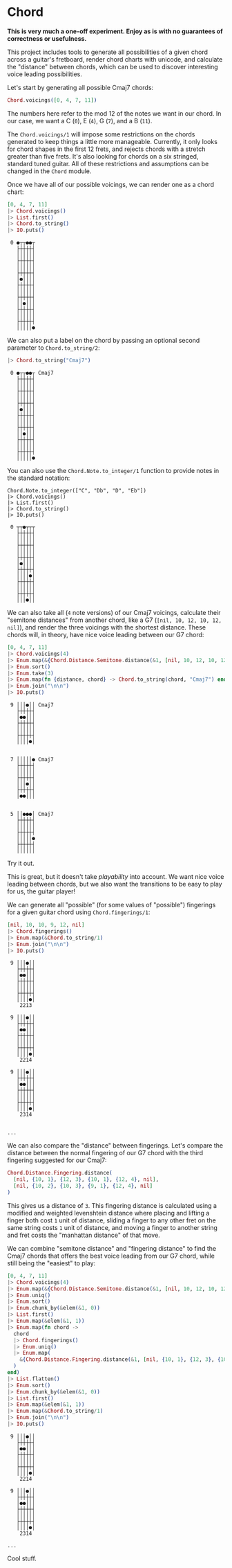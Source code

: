 # Chord

**This is very much a one-off experiment. Enjoy as is with no guarantees of correctness or usefulness.**

This project includes tools to generate all possibilities of a given chord
across a guitar's fretboard, render chord charts with unicode, and calculate the
"distance" between chords, which can be used to discover interesting voice
leading possibilities.

Let's start by generating all possible Cmaj7 chords:

```elixir
Chord.voicings([0, 4, 7, 11])
```

The numbers here refer to the mod 12 of the notes we want in our chord. In our
case, we want a C (`0`), E (`4`), G (`7`), and a B (`11`).

The `Chord.voicings/1` will impose some restrictions on the chords generated to
keep things a little more manageable. Currently, it only looks for chord shapes
in the first 12 frets, and rejects chords with a stretch greater than five
frets. It's also looking for chords on a six stringed, standard tuned guitar.
All of these restrictions and assumptions can be changed in the `Chord` module.

Once we have all of our possible voicings, we can render one as a chord chart:

```elixir
[0, 4, 7, 11]
|> Chord.voicings()
|> List.first()
|> Chord.to_string()
|> IO.puts()
```

```
 0 ●┬┬●●┬
   ├┼┼┼┼┤
   ││││││
   ├┼┼┼┼┤
   ││││││
   ├┼┼┼┼┤
   │●││││
   ├┼┼┼┼┤
   ││││││
   ├┼┼┼┼┤
   ││●│││
   ├┼┼┼┼┤
   ││││││
   ├┼┼┼┼┤
   │││││●
```

We can also put a label on the chord by passing an optional second parameter to
`Chord.to_string/2`:

```elixir
|> Chord.to_string("Cmaj7")
```

```
 0 ●┬┬●●┬ Cmaj7
   ├┼┼┼┼┤
   ││││││
   ├┼┼┼┼┤
   ││││││
   ├┼┼┼┼┤
   │●││││
   ├┼┼┼┼┤
   ││││││
   ├┼┼┼┼┤
   ││●│││
   ├┼┼┼┼┤
   ││││││
   ├┼┼┼┼┤
   │││││●
```

You can also use the `Chord.Note.to_integer/1` function to provide notes in the
standard notation:

```
Chord.Note.to_integer(["C", "Db", "D", "Eb"])
|> Chord.voicings()
|> List.first()
|> Chord.to_string()
|> IO.puts()
```

```
 0 ┬┬●┬┬┬
   ├┼┼┼┼┤
   ││││││
   ├┼┼┼┼┤
   ││││││
   ├┼┼┼┼┤
   │●││││
   ├┼┼┼┼┤
   ││││●│
   ├┼┼┼┼┤
   ││││││
   ├┼┼┼┼┤
   │││●││
```

We can also take all (`4` note versions) of our Cmaj7 voicings, calculate their
"semitone distances" from another chord, like a G7 (`[nil, 10, 12, 10, 12,
nil]`), and render the three voicings with the shortest distance. These chords
will, in theory, have nice voice leading between our G7 chord:

```elixir
[0, 4, 7, 11]
|> Chord.voicings(4)
|> Enum.map(&{Chord.Distance.Semitone.distance(&1, [nil, 10, 12, 10, 12, nil]), &1})
|> Enum.sort()
|> Enum.take(3)
|> Enum.map(fn {distance, chord} -> Chord.to_string(chord, "Cmaj7") end)
|> Enum.join("\n\n")
|> IO.puts()
```

```
 9 │││●││ Cmaj7
   ├┼┼┼┼┤
   │●●│││
   ├┼┼┼┼┤
   ││││││
   ├┼┼┼┼┤
   ││││●│


 7 │││││● Cmaj7
   ├┼┼┼┼┤
   ││││││
   ├┼┼┼┼┤
   │││●││
   ├┼┼┼┼┤
   │●●│││


 5 ││●●●│ Cmaj7
   ├┼┼┼┼┤
   ││││││
   ├┼┼┼┼┤
   │││││●
   ├┼┼┼┼┤
   ││││││
```

Try it out.

This is great, but it doesn't take _playability_ into account. We want nice
voice leading between chords, but we also want the transitions to be easy to
play for us, the guitar player!

We can generate all "possible" (for some values of "possible") fingerings for a
given guitar chord using `Chord.fingerings/1`:

```elixir
[nil, 10, 10, 9, 12, nil]
|> Chord.fingerings()
|> Enum.map(&Chord.to_string/1)
|> Enum.join("\n\n")
|> IO.puts()
```

```
 9 │││●││
   ├┼┼┼┼┤
   │●●│││
   ├┼┼┼┼┤
   ││││││
   ├┼┼┼┼┤
   ││││●│
    2213

 9 │││●││
   ├┼┼┼┼┤
   │●●│││
   ├┼┼┼┼┤
   ││││││
   ├┼┼┼┼┤
   ││││●│
    2214

 9 │││●││
   ├┼┼┼┼┤
   │●●│││
   ├┼┼┼┼┤
   ││││││
   ├┼┼┼┼┤
   ││││●│
    2314
    
    
...
```

We can also compare the "distance" between fingerings. Let's compare the
distance between the normal fingering of our G7 chord with the third fingering
suggested for our Cmaj7:

```elixir
Chord.Distance.Fingering.distance(
  [nil, {10, 1}, {12, 3}, {10, 1}, {12, 4}, nil],
  [nil, {10, 2}, {10, 3}, {9, 1}, {12, 4}, nil]
)

```

This gives us a distance of `3`. This fingering distance is calculated using a
modified and weighted levenshtein distance where placing and lifting a finger
both cost `1` unit of distance, sliding a finger to any other fret on the same
string costs `1` unit of distance, and moving a finger to another string and
fret costs the "manhattan distance" of that move.

We can combine "semitone distance" and "fingering distance" to find the Cmaj7
chords that offers the best voice leading from our G7 chord, while still being
the "easiest" to play:

```elixir
[0, 4, 7, 11]
|> Chord.voicings(4)
|> Enum.map(&{Chord.Distance.Semitone.distance(&1, [nil, 10, 12, 10, 12, nil]), &1})
|> Enum.uniq()
|> Enum.sort()
|> Enum.chunk_by(&elem(&1, 0))
|> List.first()
|> Enum.map(&elem(&1, 1))
|> Enum.map(fn chord ->
  chord
  |> Chord.fingerings()
  |> Enum.uniq()
  |> Enum.map(
    &{Chord.Distance.Fingering.distance(&1, [nil, {10, 1}, {12, 3}, {10, 1}, {12, 4}, nil]), &1}
  )
end)
|> List.flatten()
|> Enum.sort()
|> Enum.chunk_by(&elem(&1, 0))
|> List.first()
|> Enum.map(&elem(&1, 1))
|> Enum.map(&Chord.to_string/1)
|> Enum.join("\n\n")
|> IO.puts()

```

```
 9 │││●││
   ├┼┼┼┼┤
   │●●│││
   ├┼┼┼┼┤
   ││││││
   ├┼┼┼┼┤
   ││││●│
    2214

 9 │││●││
   ├┼┼┼┼┤
   │●●│││
   ├┼┼┼┼┤
   ││││││
   ├┼┼┼┼┤
   ││││●│
    2314

...
```

Cool stuff.
